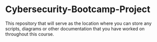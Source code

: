 # Cybersecurity-Bootcamp-Project
This repository that will serve as the location where you can store any scripts, diagrams or other documentation that you have worked on throughout this course.
